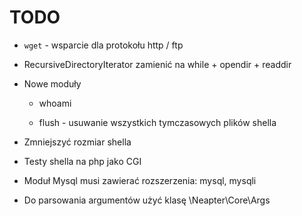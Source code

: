 TODO
====

*	`wget` - wsparcie dla protokołu http / ftp

*	RecursiveDirectoryIterator zamienić na while + opendir + readdir

*	Nowe moduły

	*	whoami

	*	flush - usuwanie wszystkich tymczasowych plików shella

*	Zmniejszyć rozmiar shella

*	Testy shella na php jako CGI

*	Moduł Mysql musi zawierać rozszerzenia: mysql, mysqli

*	Do parsowania argumentów użyć klasę \Neapter\Core\Args
